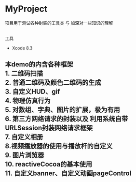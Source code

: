 # MyProject
项目用于测试各种封装的工具类 与 加深对一些知识的理解


<br> 工具
* Xcode 8.3  


## 本demo的内含各种框架      <br> 1. 二维码扫描  <br> 2. 普通二维码及颜色二维码的生成  <br> 3. 自定义HUD、gif     <br> 4. 物理仿真行为     <br> 5.  对数组、字典、图片的扩展，极为有用  <br> 6. 第三方网络请求的封装以及 利用系统自带URLSession封装网络请求框架  <br> 7. 自定义相册  <br> 8.视频播放器的使用与播放杆的自定义   <br> 9. 图片浏览器 <br> 10. reactiveCocoa的基本使用  <br> 11. 自定义banner、自定义动画pageControl 
    

##

